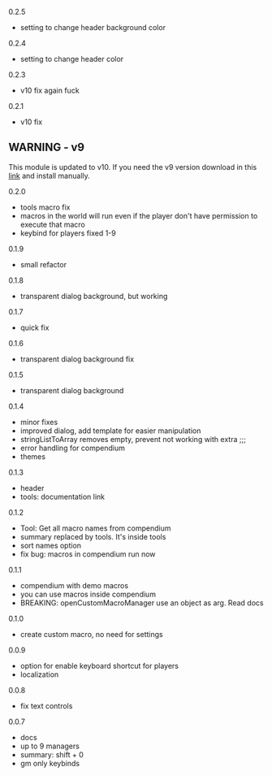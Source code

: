 0.2.5
- setting to change header background color

0.2.4
- setting to change header color

0.2.3
- v10 fix again fuck

0.2.1
- v10 fix
## WARNING - v9
This module is updated to v10. If you need the v9 version download in this [link](https://github.com/brunocalado/macro-manager/raw/main/docs/macro-manager.7z) and install manually.

0.2.0
- tools macro fix
- macros in the world will run even if the player don't have permission to execute that macro
- keybind for players fixed 1-9

0.1.9
- small refactor

0.1.8
- transparent dialog background, but working

0.1.7
- quick fix 

0.1.6
- transparent dialog background fix

0.1.5
- transparent dialog background

0.1.4
- minor fixes
- improved dialog, add template for easier manipulation
- stringListToArray removes empty, prevent not working with extra ;;;
- error handling for compendium
- themes

0.1.3
- header
- tools: documentation link

0.1.2
- Tool: Get all macro names from compendium
- summary replaced by tools. It's inside tools
- sort names option
- fix bug: macros in compendium run now

0.1.1
- compendium with demo macros
- you can use macros inside compendium
- BREAKING: openCustomMacroManager use an object as arg. Read docs

0.1.0
- create custom macro, no need for settings

0.0.9
- option for enable keyboard shortcut for players
- localization

0.0.8
- fix text controls

0.0.7
- docs
- up to 9 managers
- summary: shift + 0
- gm only keybinds